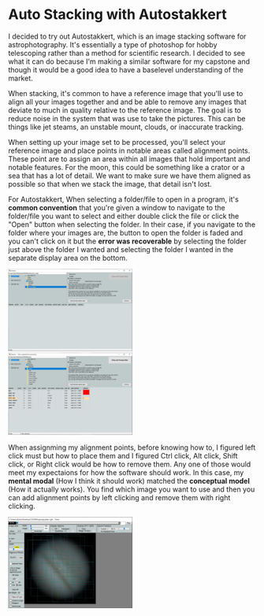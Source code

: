 # Auto Stacking with Autostakkert
I decided to try out Autostakkert, which is an image stacking software for astrophotography. It's essentially a type of photoshop for hobby telescoping rather than a method for scientific research. I decided to see what it can do because I'm making a similar software for my capstone and though it would be a good idea to have a baselevel understanding of the market.

When stacking, it's common to have a reference image that you'll use to align all your images together and and be able to remove any images that deviate to much in quality relative to the reference image. The goal is to reduce noise in the system that was use to take the pictures. This can be things like jet steams, an unstable mount, clouds, or inaccurate tracking.

When setting up your image set to be processed, you'll select your reference image and place points in notable areas called alignment points. These point are to assign an area within all images that hold important and notable features. For the moon, this could be something like a crator or a sea that has a lot of detail. We want to make sure we have them aligned as possible so that when we stack the image, that detail isn't lost.

For Autostakkert,
When selecting a folder/file to open in a program, it's **common convention** that you're given a window to navigate to the folder/file you want to select and either double click the file or click the "Open" button when selecting the folder. In their case, if you navigate to the folder where your images are, the button to open the folder is faded and you can't click on it but the **error was recoverable** by selecting the folder just above the folder I wanted and selecting the folder I wanted in the separate display area on the bottom.

<img src="./open_wrong.JPG" width = "50%" height="50%">
<img src="./open_right.JPG" width = "50%" height="50%">

When assignming my alignment points, before knowing how to, I figured left click must but how to place them and I figured Ctrl click, Alt click, Shift click, or Right click would be how to remove them. Any one of those would meet my expectaions for how the software should work. In this case, my **mental modal** (How I think it should work) matched the **conceptual model** (How it actually works). You find which image you want to use and then you can add alignment points by left clicking and remove them with right clicking.

<img src="./alignment_points.JPG" width = "50%" height="50%">
